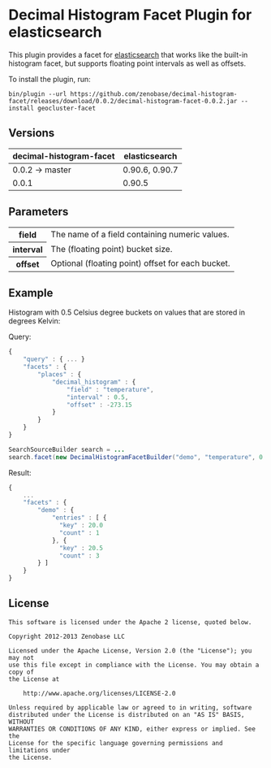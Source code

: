 Decimal Histogram Facet Plugin for elasticsearch
================================================

This plugin provides a facet for [elasticsearch](http://www.elasticsearch.org/) that works like the built-in histogram facet, but supports floating point intervals as well as offsets.

To install the plugin, run:

```
bin/plugin --url https://github.com/zenobase/decimal-histogram-facet/releases/download/0.0.2/decimal-histogram-facet-0.0.2.jar --install geocluster-facet
```


Versions
--------

<table>
  <thead>
    <tr>
      <th>decimal-histogram-facet</th>
      <th>elasticsearch</th>
    </tr>
  </thead>
  <tbody>
    <tr>
      <td>0.0.2 -> master</td>
      <td>0.90.6, 0.90.7</td>
    </tr>
    <tr>
      <td>0.0.1</td>
      <td>0.90.5</td>
    </tr>
  </tbody>
</table>


Parameters
----------

<table>
  <tbody>
    <tr>
      <th>field</th>
      <td>The name of a field containing numeric values.</td>
    </tr>
    <tr>
      <th>interval</th>
      <td>The (floating point) bucket size.</td>
    </tr>
    <tr>
      <th>offset</th>
      <td>Optional (floating point) offset for each bucket.</td>
    </tr>
  </tbody>
</table>


Example
-------

Histogram with 0.5 Celsius degree buckets on values that are stored in degrees Kelvin:

Query:

```javascript
{
    "query" : { ... }
    "facets" : {
        "places" : { 
            "decimal_histogram" : {
                "field" : "temperature",
                "interval" : 0.5,
                "offset" : -273.15
            }
        }
    }
}
```

```java
SearchSourceBuilder search = ...
search.facet(new DecimalHistogramFacetBuilder("demo", "temperature", 0.5, -273.15, HistogramFacet.ComparatorType.KEY));
```

Result:

```javascript
{
    ...
    "facets" : {
        "demo" : {
            "entries" : [ {
              "key" : 20.0
              "count" : 1
            }, {
              "key" : 20.5
              "count" : 3
        } ]
    }
}
```


License
-------

```
This software is licensed under the Apache 2 license, quoted below.

Copyright 2012-2013 Zenobase LLC

Licensed under the Apache License, Version 2.0 (the "License"); you may not
use this file except in compliance with the License. You may obtain a copy of
the License at

    http://www.apache.org/licenses/LICENSE-2.0

Unless required by applicable law or agreed to in writing, software
distributed under the License is distributed on an "AS IS" BASIS, WITHOUT
WARRANTIES OR CONDITIONS OF ANY KIND, either express or implied. See the
License for the specific language governing permissions and limitations under
the License.
```

